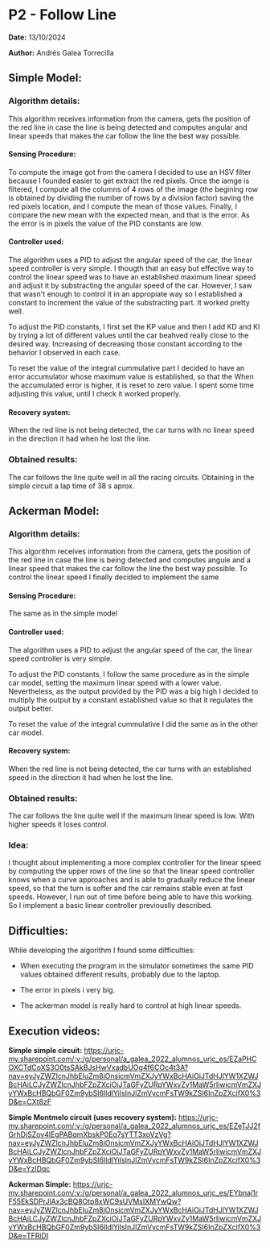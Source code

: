 # P2 - Follow Line

**Date:** 13/10/2024

**Author:** Andrés Galea Torrecilla

## Simple Model:

### Algorithm details:
This algorithm receives information from the camera, gets the position of the red line in case the line is being detected and computes angular and linear speeds that makes the car follow the line the best way possible.

#### Sensing Procedure:
To compute the image got from the camera I decided to use an HSV filter because I founded easier to get extract the red pixels. Once the iamge is filtered, I compute all the columns of 4 rows of the image (the begining row is obtained by dividing the number of rows by a division factor) saving the red pixels location, and I compute the mean of those values. Finally, I compare the new mean with the expected mean, and that is the error. As the error is in pixels the value of the PID constants are low.

#### Controller used:
The algorithm uses a PID to adjust the angular speed of the car, the linear speed controller is very simple.
I thougth that an easy but effective way to control the linear speed was to have an established maximum linear speed and adjust it by substracting the angular speed of the car. However, I saw that wasn't enough to control it in an appropiate way so I established a constant to increment the value of the substracting part. It worked pretty well.

To adjust the PID constants, I first set the KP value and then I add KD and KI by trying a lot of different values until the car beahved really close to the desired way. Increasing of decreasing those constant according to the behavior I observed in each case.

To reset the value of the integral cummulative part I decided to have an error accumulator whose maximum value is established, so that the When the accumulated error is higher, it is reset to zero value. I spent some time adjusting this value, until I check it worked properly.

#### Recovery system:
When the red line is not being detected, the car turns with no linear speed in the direction it had when he lost the line.

### Obtained results:
The car follows the line quite well in all the racing circuits. Obtaining in the simple circuit a lap time of 38 s aprox.

## Ackerman Model:

### Algorithm details:
This algorithm receives information from the camera, gets the position of the red line in case the line is being detected and computes angule and a linear speed that makes the car follow the line the best way possible.
To control the linear speed I finally decided to implement the same 

#### Sensing Procedure:
The same as in the simple model

#### Controller used:
The algorithm uses a PID to adjust the angular speed of the car, the linear speed controller is very simple.

To adjust the PID constants, I follow the same procedure as in the simple car model, setting the maximum linear speed with a lower value. Nevertheless, as the output provided by the PID was a big high I decided to multiply the output by a constant established value so that it regulates the output better.

To reset the value of the integral cummulative I did the same as in the other car model.

#### Recovery system:
When the red line is not being detected, the car turns with an established speed in the direction it had when he lost the line.

### Obtained results:
The car follows the line quite well if the maximum linear speed is low. With higher speeds it loses control.

### Idea:
I thought about implementing a more complex controller for the linear speed by computing the upper rows of the line so that the linear speed controller knows when a curve approaches and is able to gradually reduce the linear speed, so that the turn is softer and the car remains stable even at fast speeds. However, I run out of time before being able to have this working. So I implement a basic linear controller previouslly described.

## Difficulties:

While developing the algorithm I found some difficulties:
  - When executing the program in the simulator sometimes the same PID values obtained different results, probably due to the laptop.
  
  - The error in pixels i very big.

  - The ackerman model is really hard to control at high linear speeds.

## Execution videos:
**Simple simple circuit:** https://urjc-my.sharepoint.com/:v:/g/personal/a_galea_2022_alumnos_urjc_es/EZaPHCOXCTdCoXS3O0tsSAkBJsHwVxadbUOg4f6COc4t3A?nav=eyJyZWZlcnJhbEluZm8iOnsicmVmZXJyYWxBcHAiOiJTdHJlYW1XZWJBcHAiLCJyZWZlcnJhbFZpZXciOiJTaGFyZURpYWxvZy1MaW5rIiwicmVmZXJyYWxBcHBQbGF0Zm9ybSI6IldlYiIsInJlZmVycmFsTW9kZSI6InZpZXcifX0%3D&e=CXt8zF

**Simple Montmelo circuit (uses recovery system):** https://urjc-my.sharepoint.com/:v:/g/personal/a_galea_2022_alumnos_urjc_es/EZeTJJ2fGrhDjSZov4lEgPABqmXbskP0Eq7sYTT3xoVzVg?nav=eyJyZWZlcnJhbEluZm8iOnsicmVmZXJyYWxBcHAiOiJTdHJlYW1XZWJBcHAiLCJyZWZlcnJhbFZpZXciOiJTaGFyZURpYWxvZy1MaW5rIiwicmVmZXJyYWxBcHBQbGF0Zm9ybSI6IldlYiIsInJlZmVycmFsTW9kZSI6InZpZXcifX0%3D&e=YzIDqc

**Ackerman Simple:** https://urjc-my.sharepoint.com/:v:/g/personal/a_galea_2022_alumnos_urjc_es/EYbnaj1rF55EkSDPrJlAx3cBQ8Otp8xWC9sUVMsIXMYwQw?nav=eyJyZWZlcnJhbEluZm8iOnsicmVmZXJyYWxBcHAiOiJTdHJlYW1XZWJBcHAiLCJyZWZlcnJhbFZpZXciOiJTaGFyZURpYWxvZy1MaW5rIiwicmVmZXJyYWxBcHBQbGF0Zm9ybSI6IldlYiIsInJlZmVycmFsTW9kZSI6InZpZXcifX0%3D&e=TFRiDI
